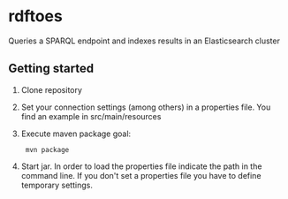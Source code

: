 # rdftoes
Queries a SPARQL endpoint and indexes results in an Elasticsearch cluster

## Getting started
1. Clone repository
2. Set your connection settings (among others) in a properties file. You find an example in src/main/resources
3. Execute maven package goal:

        mvn package
4. Start jar. In order to load the properties file indicate the path in the command line. If you don't set a properties
file you have to define temporary settings.
